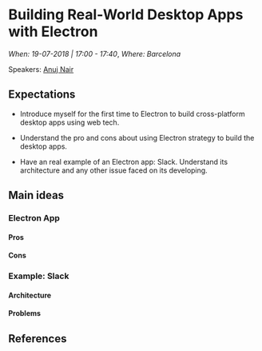 # Building Real-World Desktop Apps with Electron

*When: 19-07-2018 | 17:00 - 17:40*, *Where: Barcelona*

Speakers: [Anuj Nair](https://jscamp.tech/speakers/anuj-nair)

## Expectations

- Introduce myself for the first time to Electron to build cross-platform desktop apps using web tech.

- Understand the pro and cons about using Electron strategy to build the desktop apps.

- Have an real example of an Electron app: Slack. Understand its architecture and any other issue faced on its developing.

## Main ideas

### Electron App

#### Pros

#### Cons

### Example: Slack

#### Architecture

#### Problems

## References
